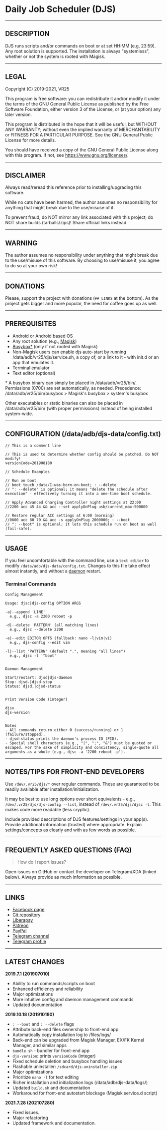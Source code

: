 # Daily Job Scheduler (DJS)


---
## DESCRIPTION

DJS runs scripts and/or commands on boot or at set HH:MM (e.g, 23:59).
Any root solution is supported.
The installation is always "systemless", whether or not the system is rooted with Magisk.


---
## LEGAL

Copyright (C) 2019-2021, VR25

This program is free software: you can redistribute it and/or modify
it under the terms of the GNU General Public License as published by
the Free Software Foundation, either version 3 of the License, or
(at your option) any later version.

This program is distributed in the hope that it will be useful,
but WITHOUT ANY WARRANTY; without even the implied warranty of
MERCHANTABILITY or FITNESS FOR A PARTICULAR PURPOSE.  See the
GNU General Public License for more details.

You should have received a copy of the GNU General Public License
along with this program.  If not, see <https://www.gnu.org/licenses/>.


---
## DISCLAIMER

Always read/reread this reference prior to installing/upgrading this software.

While no cats have been harmed, the author assumes no responsibility for anything that might break due to the use/misuse of it.

To prevent fraud, do NOT mirror any link associated with this project; do NOT share builds (tarballs/zips)! Share official links instead.


---
## WARNING

The author assumes no responsibility under anything that might break due to the use/misuse of this software.
By choosing to use/misuse it, you agree to do so at your own risk!


---
## DONATIONS

Please, support the project with donations (`## LINKS` at the bottom).
As the project gets bigger and more popular, the need for coffee goes up as well.


---
## PREREQUISITES

- Android or Android based OS
- Any root solution (e.g., [Magisk](https://github.com/topjohnwu/Magisk/))
- [Busybox\*](https://github.com/search?o=desc&q=busybox+android&s=updated&type=Repositories/) (only if not rooted with Magisk)
- Non-Magisk users can enable djs auto-start by running /data/adb/vr25/djs/service.sh, a copy of, or a link to it - with init.d or an app that emulates it.
- Terminal emulator
- Text editor (optional)

\* A busybox binary can simply be placed in /data/adb/vr25/bin/.
Permissions (0700) are set automatically, as needed.
Precedence: /data/adb/vr25/bin/busybox > Magisk's busybox > system's busybox

Other executables or static binaries can also be placed in /data/adb/vr25/bin/ (with proper permissions) instead of being installed system-wide.


---
## CONFIGURATION (/data/adb/djs-data/config.txt)

```
// This is a comment line

// This is used to determine whether config should be patched. Do NOT modify!
versionCode=201908180

// Schedule Examples

// Run on boot
// boot touch /data/I-was-born-on-boot; : --delete
// ": --delete" is optional; it means "delete the schedule after execution" - effectively turning it into a one-time boot schedule.

// Apply Advanced Charging Controller night settings at 22:00
//2200 acc 45 44 && acc --set applyOnPlug usb/current_max:500000

// Restore regular ACC settings at 6:00 (morning)
//0600 acc 80 70 && acc -s applyOnPlug 2000000; : --boot
// ": --boot" is optional; it lets this schedule run on boot as well (fail-safe).
```

---
## USAGE


If you feel uncomfortable with the command line, use a `text editor` to modify `/data/adb/djs-data/config.txt`.
Changes to this file take effect almost instantly, and without a [daemon](https://en.wikipedia.org/wiki/Daemon_(computing)) restart.


### Terminal Commands

```
Config Management

Usage: djsc|djs-config OPTION ARGS

-a|--append 'LINE'
  e.g., djsc -a 2200 reboot -p

-d|--delete 'PATTERN' (all matching lines)
  e.g., djsc --delete 2200

-e|--edit EDITOR OPTS (fallback: nano -l|vim|vi)
  e.g., djs-config --edit vim

-l|--list 'PATTERN' (default ".", meaning "all lines")
  e.g., djsc -l '^boot'


Daemon Management

Start/restart: djsd|djs-daemon
Stop: djsd.|djsd-stop
Status: djsd,|djsd-status


Print Version Code (integer)

djsv
djs-version


Notes
- All commands return either 0 (success/running) or 1 (failure/stopped).
- djsd-status prints the daemon's process ID (PID).
- Special shell characters (e.g., "|", ";", "&") must be quoted or escaped. For the sake of simplicity and consistency, single-quote all arguments as a whole (e.g., djsc -a '2200 reboot -p').
```

---
## NOTES/TIPS FOR FRONT-END DEVELOPERS

Use `/dev/.vr25/djs/*` over regular commands.
These are guaranteed to be readily available after installation/initialization.

It may be best to use long options over short equivalents - e.g., `/dev/.vr25/djs/djs-config --list`, instead of `/dev/.vr25/djs/djsc -l`.
This makes code more readable (less cryptic).

Include provided descriptions of DJS features/settings in your app(s).
Provide additional information (trusted) where appropriate.
Explain settings/concepts as clearly and with as few words as possible.


---
## FREQUENTLY ASKED QUESTIONS (FAQ)


> How do I report issues?

Open issues on GitHub or contact the developer on Telegram/XDA (linked below). Always provide as much information as possible.


---
## LINKS

- [Facebook page](https://facebook.com/VR25-at-xda-developers-258150974794782/)
- [Git repository](https://github.com/VR-25/djs/)
- [Liberapay](https://liberapay.com/VR25/)
- [Patreon](https://patreon.com/vr25/)
- [PayPal](https://paypal.me/vr25xda/)
- [Telegram channel](https://t.me/vr25_xda/)
- [Telegram profile](https://t.me/vr25xda/)


---
## LATEST CHANGES


**2019.7.1 (201907010)**

- Ability to run commands/scripts on boot
- Enhanced efficiency and reliability
- Major optimizations
- More intuitive config and daemon management commands
- Updated documentation


**2019.10.18 (201910180)**

- `: --boot` and `: --delete` flags
- Attribute back-end files ownership to front-end app
- Automatically copy installation log to <front-end app data>/files/logs/
- Back-end can be upgraded from Magisk Manager, EX/FK Kernel Manager, and similar apps
- `bundle.sh` - bundler for front-end app
-  `djs-version`: prints `versionCode` (integer)
- Fixed schedule deletion and busybox handling issues
- Flashable uninstaller: `/sdcard/djs-uninstaller.zip`
- Major optimizations
- Prioritize `nano -l` for text editing
- Richer installation and initialization logs (/data/adb/djs-data/logs/)
- Updated `build.sh` and documentation
- Workaround for front-end autostart blockage (Magisk service.d script)


**2021.7.28 (202107280)**

- Fixed issues.
- Major refactoring
- Updated framework and documentation.
